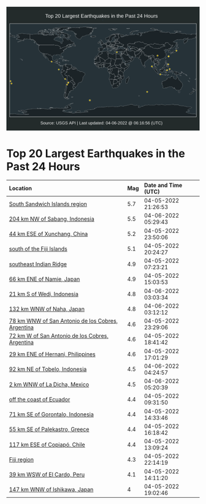 ![Map](./map.png)

# Top 20 Largest Earthquakes in the Past 24 Hours

| Location | Mag | Date and Time (UTC) |
|:---|:---|:---|
| [South Sandwich Islands region](https://earthquake.usgs.gov/earthquakes/eventpage/us7000gzyq) | 5.7 | 04-05-2022 21:26:53 |
| [204 km NW of Sabang, Indonesia](https://earthquake.usgs.gov/earthquakes/eventpage/us7000h035) | 5.5 | 04-06-2022 05:29:43 |
| [44 km ESE of Xunchang, China](https://earthquake.usgs.gov/earthquakes/eventpage/us7000h01q) | 5.2 | 04-05-2022 23:50:06 |
| [south of the Fiji Islands](https://earthquake.usgs.gov/earthquakes/eventpage/us7000gzyd) | 5.1 | 04-05-2022 20:24:27 |
| [southeast Indian Ridge](https://earthquake.usgs.gov/earthquakes/eventpage/us7000gzt2) | 4.9 | 04-05-2022 07:23:21 |
| [66 km ENE of Namie, Japan](https://earthquake.usgs.gov/earthquakes/eventpage/us7000gzu9) | 4.9 | 04-05-2022 15:03:53 |
| [21 km S of Wedi, Indonesia](https://earthquake.usgs.gov/earthquakes/eventpage/us7000h02k) | 4.8 | 04-06-2022 03:03:34 |
| [132 km WNW of Naha, Japan](https://earthquake.usgs.gov/earthquakes/eventpage/us7000h02l) | 4.8 | 04-06-2022 03:12:12 |
| [78 km WNW of San Antonio de los Cobres, Argentina](https://earthquake.usgs.gov/earthquakes/eventpage/us7000h01m) | 4.6 | 04-05-2022 23:29:06 |
| [72 km W of San Antonio de los Cobres, Argentina](https://earthquake.usgs.gov/earthquakes/eventpage/us7000gzx9) | 4.6 | 04-05-2022 18:41:42 |
| [29 km ENE of Hernani, Philippines](https://earthquake.usgs.gov/earthquakes/eventpage/us7000gzx4) | 4.6 | 04-05-2022 17:01:29 |
| [92 km NE of Tobelo, Indonesia](https://earthquake.usgs.gov/earthquakes/eventpage/us7000h02u) | 4.5 | 04-06-2022 04:24:57 |
| [2 km WNW of La Dicha, Mexico](https://earthquake.usgs.gov/earthquakes/eventpage/us7000h033) | 4.5 | 04-06-2022 05:20:39 |
| [off the coast of Ecuador](https://earthquake.usgs.gov/earthquakes/eventpage/us7000gzta) | 4.4 | 04-05-2022 09:31:50 |
| [71 km SE of Gorontalo, Indonesia](https://earthquake.usgs.gov/earthquakes/eventpage/us7000gzu5) | 4.4 | 04-05-2022 14:33:46 |
| [55 km SE of Palekastro, Greece](https://earthquake.usgs.gov/earthquakes/eventpage/us7000gzup) | 4.4 | 04-05-2022 16:18:42 |
| [117 km ESE of Copiapó, Chile](https://earthquake.usgs.gov/earthquakes/eventpage/us7000gztw) | 4.4 | 04-05-2022 13:09:24 |
| [Fiji region](https://earthquake.usgs.gov/earthquakes/eventpage/us7000h004) | 4.3 | 04-05-2022 22:14:19 |
| [39 km WSW of El Cardo, Peru](https://earthquake.usgs.gov/earthquakes/eventpage/us7000gzu1) | 4.1 | 04-05-2022 14:11:20 |
| [147 km WNW of Ishikawa, Japan](https://earthquake.usgs.gov/earthquakes/eventpage/us7000gzxh) | 4 | 04-05-2022 19:02:46 |
